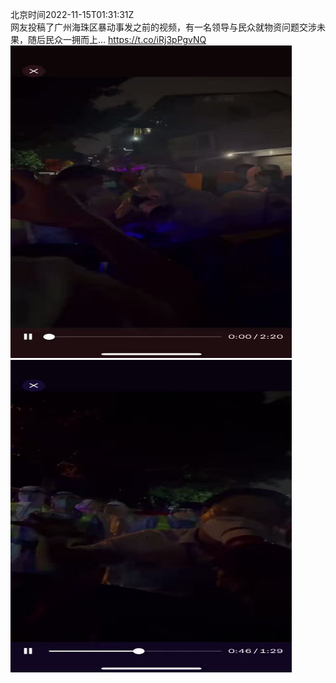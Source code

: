 北京时间2022-11-15T01:31:31Z<br>网友投稿了广州海珠区暴动事发之前的视频，有一名领导与民众就物资问题交涉未果，随后民众一拥而上… https://t.co/iRj3pPgvNQ<br><img src='/temp/video/2022/o-Month-11/k-Day-15/whyyoutouzhele/1592208621336956928_0.jpg' width='450' height='500'><img src='/temp/video/2022/o-Month-11/k-Day-15/whyyoutouzhele/1592208621336956928_1.jpg' width='450' height='500'><br><br>